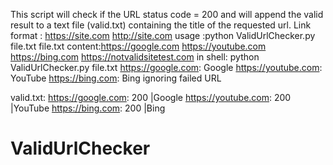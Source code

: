 This script will check if the URL status code = 200 and will append the valid result to a text file (valid.txt)
containing the title of the requested url.
Link format : https://site.com
              http://site.com
usage :python ValidUrlChecker.py file.txt
file.txt content:https://google.com
                 https://youtube.com
                 https://bing.com
                 https://notvalidsitetest.com
in shell:
python ValidUrlChecker.py file.txt
https://google.com: Google
https://youtube.com: YouTube
https://bing.com: Bing
ignoring failed URL


valid.txt: https://google.com: 200 |Google
           https://youtube.com: 200 |YouTube
           https://bing.com: 200 |Bing
# ValidUrlChecker

